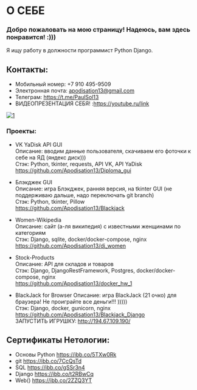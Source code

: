 # О СЕБЕ

### Добро пожаловать на мою страницу! Надеюсь, вам здесь понравится! :)))

Я ищу работу в должности программист Python Django.

## Контакты:
* Мобильный номер: +7 910 495-9509
* Электронная почта: apodisation13@gmail.com
* Телеграм: https://t.me/PaulSol13
* ВИДЕОПРЕЗЕНТАЦИЯ СЕБЯ! :https://youtube.ru/link

<a href="https://ibb.co/0Gxf1hP"><img src="https://i.ibb.co/rwVZq4n/1.png" alt="1" border="0"></a>

### Проекты:

* VK YaDisk API GUI <br> 
Описание: вводим данные пользователя, скачиваем его фоточки к себе на ЯД (яндекс диск)))<br> 
Стэк: Python, tkinter, requests, API VK, API YaDisk <br> 
https://github.com/Apodisation13/Diploma_gui

* Блэкджек GUI <br> 
Описание: игра Блэкджек, ранняя версия, на tkinter GUI (не поддерживаю дальше, надо переключать git branch) <br> 
Стэк: Python, tkinter, Pillow <br> 
https://github.com/Apodisation13/Blackjack

* Women-Wikipedia <br> 
Описание: сайт (а-ля википедия) с известными женщинами по категориям <br>
Стэк: Django, sqlite, docker/docker-compose, nginx <br>
https://github.com/Apodisation13/dj_women 

* Stock-Products <br>
Описание: API для складов и товаров <br>
Стэк: Django, DjangoRestFramework, Postgres, docker/docker-compose, nginx <br>
https://github.com/Apodisation13/docker_hw_1

* BlackJack for Browser
Описание: игра BlackJack (21 очко) для браузера! Не проиграйте все деньги!!! ))))) <br>
Стэк: Django, docker, gunicorn, nginx <br>
https://github.com/Apodisation13/Blackjack_Django <br>
ЗАПУСТИТЬ ИГРУШКУ: http://194.67.109.190/


## Сертификаты Нетологии:
* Основы Python https://ibb.co/5TXw0Rk
* git https://ibb.co/7CcQsTd
* SQL https://ibb.co/gSSr3n4
* Django https://ibb.co/t2RBwCq
* Web() https://ibb.co/2ZZQ3YT
